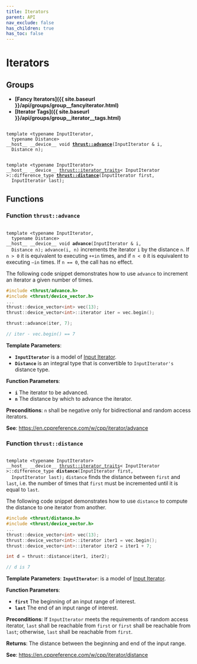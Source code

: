 ```yaml
---
title: Iterators
parent: API
nav_exclude: false
has_children: true
has_toc: false
---
```


# Iterators

## Groups

* **[Fancy Iterators]({{ site.baseurl }}/api/groups/group__fancyiterator.html)**
* **[Iterator Tags]({{ site.baseurl }}/api/groups/group__iterator__tags.html)**

<code class="doxybook">
<span>template &lt;typename InputIterator,</span>
<span>&nbsp;&nbsp;typename Distance&gt;</span>
<span>__host__ __device__ void </span><span><b><a href="{{ site.baseurl }}/api/groups/group__iterators.html#function-advance">thrust::advance</a></b>(InputIterator & i,</span>
<span>&nbsp;&nbsp;Distance n);</span>
<br>
<span>template &lt;typename InputIterator&gt;</span>
<span>__host__ __device__ <a href="{{ site.baseurl }}/api/classes/structthrust_1_1iterator__traits.html">thrust::iterator_traits</a>< InputIterator >::difference_type </span><span><b><a href="{{ site.baseurl }}/api/groups/group__iterators.html#function-distance">thrust::distance</a></b>(InputIterator first,</span>
<span>&nbsp;&nbsp;InputIterator last);</span>
</code>

## Functions

<h3 id="function-advance">
Function <code>thrust::advance</code>
</h3>

<code class="doxybook">
<span>template &lt;typename InputIterator,</span>
<span>&nbsp;&nbsp;typename Distance&gt;</span>
<span>__host__ __device__ void </span><span><b>advance</b>(InputIterator & i,</span>
<span>&nbsp;&nbsp;Distance n);</span></code>
<code>advance(i, n)</code> increments the iterator <code>i</code> by the distance <code>n</code>. If <code>n &gt; 0</code> it is equivalent to executing <code>++i</code><code>n</code> times, and if <code>n &lt; 0</code> it is equivalent to executing <code>&ndash;i</code><code>n</code> times. If <code>n == 0</code>, the call has no effect.


The following code snippet demonstrates how to use <code>advance</code> to increment an iterator a given number of times.



```cpp
#include <thrust/advance.h>
#include <thrust/device_vector.h>
...
thrust::device_vector<int> vec(13);
thrust::device_vector<int>::iterator iter = vec.begin();

thrust::advance(iter, 7);

// iter - vec.begin() == 7
```

**Template Parameters**:
* **`InputIterator`** is a model of <a href="https://en.cppreference.com/w/cpp/iterator/input_iterator">Input Iterator</a>. 
* **`Distance`** is an integral type that is convertible to <code>InputIterator's</code> distance type.

**Function Parameters**:
* **`i`** The iterator to be advanced. 
* **`n`** The distance by which to advance the iterator.

**Preconditions**:
<code>n</code> shall be negative only for bidirectional and random access iterators.

**See**:
<a href="https://en.cppreference.com/w/cpp/iterator/advance">https://en.cppreference.com/w/cpp/iterator/advance</a>

<h3 id="function-distance">
Function <code>thrust::distance</code>
</h3>

<code class="doxybook">
<span>template &lt;typename InputIterator&gt;</span>
<span>__host__ __device__ <a href="{{ site.baseurl }}/api/classes/structthrust_1_1iterator__traits.html">thrust::iterator_traits</a>< InputIterator >::difference_type </span><span><b>distance</b>(InputIterator first,</span>
<span>&nbsp;&nbsp;InputIterator last);</span></code>
<code>distance</code> finds the distance between <code>first</code> and <code>last</code>, i.e. the number of times that <code>first</code> must be incremented until it is equal to <code>last</code>.


The following code snippet demonstrates how to use <code>distance</code> to compute the distance to one iterator from another.



```cpp
#include <thrust/distance.h>
#include <thrust/device_vector.h>
...
thrust::device_vector<int> vec(13);
thrust::device_vector<int>::iterator iter1 = vec.begin();
thrust::device_vector<int>::iterator iter2 = iter1 + 7;

int d = thrust::distance(iter1, iter2);

// d is 7
```

**Template Parameters**:
**`InputIterator`**: is a model of <a href="https://en.cppreference.com/w/cpp/iterator/input_iterator">Input Iterator</a>.

**Function Parameters**:
* **`first`** The beginning of an input range of interest. 
* **`last`** The end of an input range of interest. 

**Preconditions**:
If <code>InputIterator</code> meets the requirements of random access iterator, <code>last</code> shall be reachable from <code>first</code> or <code>first</code> shall be reachable from <code>last</code>; otherwise, <code>last</code> shall be reachable from <code>first</code>.

**Returns**:
The distance between the beginning and end of the input range.

**See**:
<a href="https://en.cppreference.com/w/cpp/iterator/distance">https://en.cppreference.com/w/cpp/iterator/distance</a>


